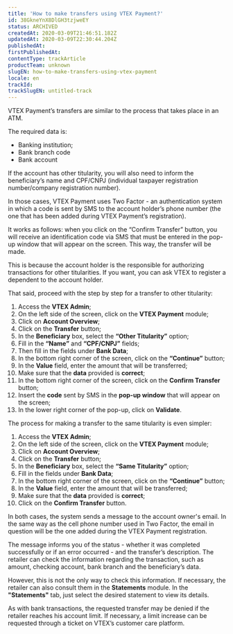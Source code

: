 ```yaml
---
title: 'How to make transfers using VTEX Payment?'
id: 38GkneYnX8DlGH3tzjweEY
status: ARCHIVED
createdAt: 2020-03-09T21:46:51.182Z
updatedAt: 2020-03-09T22:30:44.204Z
publishedAt: 
firstPublishedAt: 
contentType: trackArticle
productTeam: unknown
slugEN: how-to-make-transfers-using-vtex-payment
locale: en
trackId: 
trackSlugEN: untitled-track
---
```


VTEX Payment’s transfers are similar to the process that takes place in an ATM.

The required data is:

- Banking institution;
- Bank branch code
- Bank account

If the account has other titularity, you will also need to inform the beneficiary’s name and CPF/CNPJ (individual taxpayer registration number/company registration number).

In those cases, VTEX Payment uses Two Factor - an authentication system in which a code is sent by SMS to the account holder’s phone number (the one that has been added during VTEX Payment’s registration).

It works as follows: when you click on the “Confirm Transfer” button, you will receive an identification code via SMS that must be entered in the pop-up window that will appear on the screen. This way, the transfer will be made.

This is because the account holder is the responsible for authorizing transactions for other titularities. If you want, you can ask VTEX to register a dependent to the account holder. 

That said, proceed with the step by step for a transfer to other titularity:

1. Access the __VTEX Admin__;
2. On the left side of the screen, click on the __VTEX Payment__ module;
3. Click on __Account Overview__;
4. Click on the __Transfer__ button;
5. In the __Beneficiary__ box, select the __“Other Titularity”__ option;
6. Fill in the __“Name”__ and __“CPF/CNPJ”__ fields;
7. Then fill in the fields under __Bank Data__;
8. In the bottom right corner of the screen, click on the __“Continue”__ button;
9. In the __Value__ field, enter the amount that will be transferred;
10. Make sure that the __data__ provided is __correct__;
11. In the bottom right corner of the screen, click on the __Confirm Transfer__ button;
12. Insert the __code__ sent by SMS in the __pop-up window__ that will appear on the screen;
13. In the lower right corner of the pop-up, click on __Validate__.

The process for making a transfer to the same titularity is even simpler:

1. Access the __VTEX Admin__;
2. On the left side of the screen, click on the __VTEX Payment__ module;
3. Click on __Account Overview__;
4. Click on the __Transfer__ button;
5. In the __Beneficiary__ box, select the __“Same Titularity”__ option;
6. Fill in the fields under __Bank Data__;
7. In the bottom right corner of the screen, click on the __“Continue”__ button;
8. In the __Value__ field, enter the amount that will be transferred;
9. Make sure that the __data__ provided is __correct__;
10. Click on the __Confirm Transfer__ button.

In both cases, the system sends a message to the account owner's email. In the same way as the cell phone number used in Two Factor, the email in question will be the one added during the VTEX Payment registration.

The message informs you of the status - whether it was completed successfully or if an error occurred - and the transfer’s description. The retailer can check the information regarding the transaction, such as amount, checking account, bank branch and the beneficiary’s data.

However, this is not the only way to check this information. If necessary, the retailer can also consult them in the __Statements__ module. In the __"Statements"__ tab, just select the desired statement to view its details.

<div class=”alert alert-info”>
As with bank transactions, the requested transfer may be denied if the retailer reaches his account limit. If necessary, a limit increase can be requested through a ticket on VTEX’s customer care platform.
</div>
